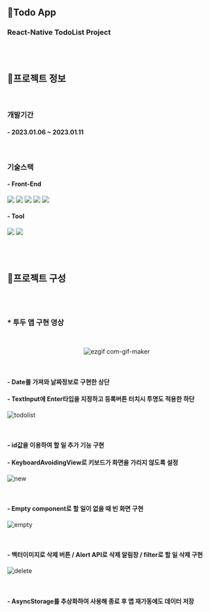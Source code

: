 <br/>

## 🌈Todo App
### React-Native TodoList Project

<br/>
<br/>

## 🚧프로젝트 정보

<br/>

### 개발기간
#### - 2023.01.06 ~ 2023.01.11


<br/>

### 기술스택
#### - Front-End
<div>
    <sapn><img src="https://img.shields.io/badge/HTML5-E34F26?style=for-the-badge&logo=HTML5&logoColor=white"></sapn>
    <sapn><img src="https://img.shields.io/badge/CSS3-1572B6?style=for-the-badge&logo=CSS3&logoColor=white"></sapn>
    <sapn><img src="https://img.shields.io/badge/JavaScript-F7DF1E?style=for-the-badge&logo=JavaScript&logoColor=white"></sapn>
    <sapn><img src="https://img.shields.io/badge/jQuery-0769AD?style=for-the-badge&logo=jQuery&logoColor=white"></sapn>
    <sapn><img src="https://img.shields.io/badge/ReactNative-61DAFB?style=for-the-badge&logo=React&logoColor=black"></sapn>
</div>

#### - Tool
<div>
    <sapn><img src="https://img.shields.io/badge/Visual Studio-5C2D91?style=for-the-badge&logo=Visual Studio&logoColor=white"></sapn>
    <sapn><img src="https://img.shields.io/badge/Android Studio-3DDC84?style=for-the-badge&logo=Android Studio&logoColor=white"></sapn>
</div>

<br/>
<br/>
<br/>

## 🚧프로젝트 구성

<br/>
<br/>

### * 투두 앱 구현 영상

<br/>

<div align="center">

   ![ezgif com-gif-maker](https://user-images.githubusercontent.com/117965325/214994306-12a52f1c-6b43-479e-8153-11934a816e42.gif)

</div>

<br/>

#### - Date를 가져와 날짜정보로 구현한 상단
#### - TextInput에 Enter타입을 지정하고 등록버튼 터치시 투명도 적용한 하단
![todolist](https://user-images.githubusercontent.com/117965325/214511216-b0cd2432-e05a-4db7-a088-0c44d1f81ed7.PNG)

<br/>

#### - id값을 이용하여 할 일 추가 기능 구현
#### - KeyboardAvoidingView로 키보드가 화면을 가리지 않도록 설정
![new](https://user-images.githubusercontent.com/117965325/214511225-af0e64ad-e3e1-4a25-95db-51f5c132c6cc.PNG)

<br/>

#### - Empty component로 할 일이 없을 때 빈 화면 구현
![empty](https://user-images.githubusercontent.com/117965325/214511244-a7f2ccff-24fa-4b32-ab1b-c74b28b4e04e.PNG)

<br/>

#### - 백터이미지로 삭제 버튼 / Alert API로 삭제 알림창 / filter로 할 일 삭제 구현
![delete](https://user-images.githubusercontent.com/117965325/214511258-e4500ca6-b650-4292-b479-46fe4ad0d175.PNG)

<br/>

#### - AsyncStorage를 추상화하여 사용해 종료 후 앱 재가동에도 데이터 저장

<br/>
